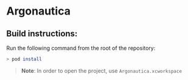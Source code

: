 # Argonautica

## Build instructions:
Run the following command from the root of the repository:
```zsh
> pod install
```

> **Note**: In order to open the project, use `Argonautica.xcworkspace`

